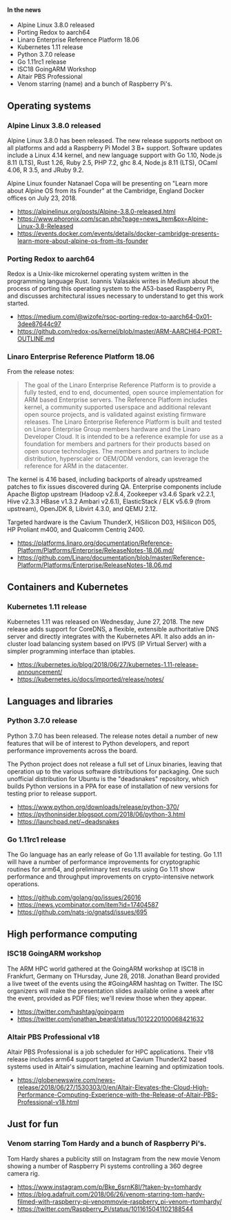 #### In the news

* Alpine Linux 3.8.0 released
* Porting Redox to aarch64
* Linaro Enterprise Reference Platform 18.06
* Kubernetes 1.11 release
* Python 3.7.0 release
* Go 1.11rc1 release
* ISC18 GoingARM Workshop
* Altair PBS Professional
* Venom starring (name) and a bunch of Raspberry Pi's.

## Operating systems

### Alpine Linux 3.8.0 released

Alpine Linux 3.8.0 has been released. The new release supports
netboot on all platforms and add a Raspberry Pi Model 3 B+ support.
Software updates include a Linux 4.14 kernel, and new
language support with Go 1.10, Node.js 8.11 (LTS), Rust 1.26,
Ruby 2.5, PHP 7.2, ghc 8.4, Node.js 8.11 (LTS), OCaml 4.06, R 3.5, and
JRuby 9.2.

Alpine Linux founder Natanael Copa will be presenting on 
"Learn more about Alpine OS from its Founder" at the Cambridge, England
Docker offices on July 23, 2018.

* https://alpinelinux.org/posts/Alpine-3.8.0-released.html
* https://www.phoronix.com/scan.php?page=news_item&px=Alpine-Linux-3.8-Released
* https://events.docker.com/events/details/docker-cambridge-presents-learn-more-about-alpine-os-from-its-founder

### Porting Redox to aarch64

Redox is a Unix-like microkernel operating system written in the programming language Rust.
Ioannis Valasakis writes in Medium about the process of porting this operating system
to the A53-based Raspberry Pi, and discusses architectural issues necessary to
understand to get this work started.

* https://medium.com/@wizofe/rsoc-porting-redox-to-aarch64-0x01-3dee87644c97
* https://github.com/redox-os/kernel/blob/master/ARM-AARCH64-PORT-OUTLINE.md

### Linaro Enterprise Reference Platform 18.06

From the release notes:

> The goal of the Linaro Enterprise Reference Platform is to provide a fully tested, end to end, documented, open source implementation for ARM based Enterprise servers. The Reference Platform includes kernel, a community supported userspace and additional relevant open source projects, and is validated against existing firmware releases. The Linaro Enterprise Reference Platform is built and tested on Linaro Enterprise Group members hardware and the Linaro Developer Cloud. It is intended to be a reference example for use as a foundation for members and partners for their products based on open source technologies. The members and partners to include distribution, hyperscaler or OEM/ODM vendors, can leverage the reference for ARM in the datacenter.

The kernel is 4.16 based, including backports of already upstreamed patches to fix issues discovered during QA.
Enterprise components include
Apache Bigtop upstream (Hadoop v2.8.4, Zookeeper v3.4.6 Spark v2.2.1, Hive v2.3.3 HBase v1.3.2 Ambari v2.6.1),
ElasticStack / ELK v5.6.9 (from upstream),
OpenJDK 8,
Libvirt 4.3.0, and
QEMU 2.12.

Targeted hardware is the 
Cavium ThunderX,
HiSilicon D03,
HiSilicon D05,
HP Proliant m400, and
Qualcomm Centriq 2400.

* https://platforms.linaro.org/documentation/Reference-Platform/Platforms/Enterprise/ReleaseNotes-18.06.md/
* https://github.com/Linaro/documentation/blob/master/Reference-Platform/Platforms/Enterprise/ReleaseNotes-18.06.md

## Containers and Kubernetes

### Kubernetes 1.11 release

Kubernetes 1.11 was released on Wednesday, June 27, 2018. The new release adds support
for CoreDNS, a flexible, extensible authoritative DNS server and directly integrates with the Kubernetes API.
It also adds an in-cluster load balancing system based on IPVS (IP Virtual Server) 
with a simpler programming interface than iptables. 

* https://kubernetes.io/blog/2018/06/27/kubernetes-1.11-release-announcement/
* https://kubernetes.io/docs/imported/release/notes/

## Languages and libraries

### Python 3.7.0 release

Python 3.7.0 has been released. The release notes detail
a number of new features that will be of interest to 
Python developers, and report performance improvements
across the board.

The Python project does not release a full set of Linux
binaries, leaving that operation up to the various 
software distributions for packaging. One such unofficial
distribution for Ubuntu is the "deadsnakes" repository,
which builds Python versions in a PPA for ease of installation
of new versions for testing prior to release support.

* https://www.python.org/downloads/release/python-370/
* https://pythoninsider.blogspot.com/2018/06/python-3.html
* https://launchpad.net/~deadsnakes

### Go 1.11rc1 release

The Go language has an early release of Go 1.11
available for testing. Go 1.11 will have a number
of performance improvements for cryptographic routines
for arm64, and preliminary test results using Go 1.11
show performance and throughput improvements on 
crypto-intensive network operations.

* https://github.com/golang/go/issues/26016
* https://news.ycombinator.com/item?id=17404587
* https://github.com/nats-io/gnatsd/issues/695

## High performance computing

### ISC18 GoingARM workshop

The ARM HPC world gathered at the GoingARM
workshop at ISC18 in Frankfurt, Germany on THursday, June 28, 2018. 
Jonathan Beard provided a live tweet of the events using
the #GoingARM hashtag on Twitter. The ISC organizers will 
make the presentation slides available online a week after 
the event, provided as PDF files; we'll review those
when they appear.

* https://twitter.com/hashtag/goingarm
* https://twitter.com/jonathan_beard/status/1012220100068421632

### Altair PBS Professional v18

Altair PBS Professional is a job scheduler for HPC
applications. Their v18 release includes arm64 support
targeted at Cavium ThunderX2 based systems used in Altair's 
simulation, machine learning and optimization tools.

* https://globenewswire.com/news-release/2018/06/27/1530303/0/en/Altair-Elevates-the-Cloud-High-Performance-Computing-Experience-with-the-Release-of-Altair-PBS-Professional-v18.html

## Just for fun

### Venom starring Tom Hardy and a bunch of Raspberry Pi's.

Tom Hardy shares a publicity still on Instagram from the new movie Venom
showing a number of Raspberry Pi systems controlling
a 360 degree camera rig.

* https://www.instagram.com/p/Bke_6srnK8I/?taken-by=tomhardy
* https://blog.adafruit.com/2018/06/26/venom-starring-tom-hardy-filmed-with-raspberry-pi-venommovie-raspberry_pi-venom-rtomhardy/
* https://twitter.com/Raspberry_Pi/status/1011615041102188544
